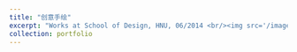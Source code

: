 ```yaml
---
title: "创意手绘"
excerpt: "Works at School of Design, HNU, 06/2014 <br/><img src='/images/8.png'>"
collection: portfolio
---
```



